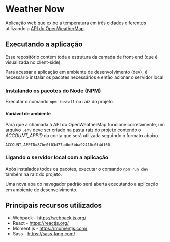 # Weather Now

Aplicação web que exibe a temperatura em três cidades diferentes utilizando a [API do OpenWeatherMap](https://openweathermap.org/api).

## Executando a aplicação

Esse repositório contém toda a estrutura da camada de front-end (que é visualizada no client-side).

Para acessar a aplicação em ambiente de desenvolvimento (dev), é necessário instalar os pacotes necessários e então acionar o servidor local.

### Instalando os pacotes do Node (NPM)

Executar o comando ```npm install``` na raiz do projeto.

#### Variável de ambiente

Para que a chamada à API do OpenWeatherMap funcione corretamente, um arquivo ```.env``` deve ser criado na pasta raiz do projeto contendo o _ACCOUNT_APPID_ da conta que será utilizada seguindo o formato abaixo.

```
ACCOUNT_APPID=87be0f03d77bdbe5bba92410c0f4d160
```

### Ligando o servidor local com a aplicação

Após instalados todos os pacotes, executar o comando ```npm run dev``` também na raiz do projeto.

Uma nova aba do navegador padrão será aberta executando a aplicação em ambiente de desenvolvimento.

## Principais recursos utilizados

* Webpack - https://webpack.js.org/
* React - https://reactjs.org/
* Moment.js - https://momentjs.com/
* Sass - https://sass-lang.com/